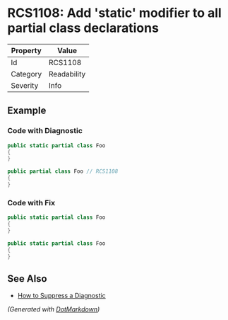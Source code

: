 # RCS1108: Add 'static' modifier to all partial class declarations

| Property | Value       |
| -------- | ----------- |
| Id       | RCS1108     |
| Category | Readability |
| Severity | Info        |

## Example

### Code with Diagnostic

```csharp
public static partial class Foo
{
}

public partial class Foo // RCS1108
{
}
```

### Code with Fix

```csharp
public static partial class Foo
{
}

public static partial class Foo
{
}
```

## See Also

* [How to Suppress a Diagnostic](../HowToConfigureAnalyzers.md#how-to-suppress-a-diagnostic)


*\(Generated with [DotMarkdown](http://github.com/JosefPihrt/DotMarkdown)\)*